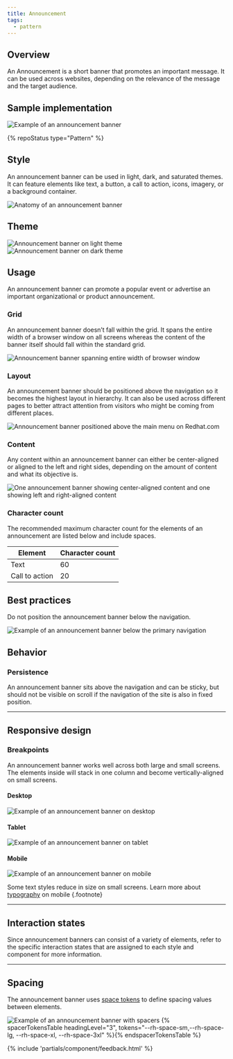 ```yaml
---
title: Announcement
tags:
  - pattern
---
```


<link rel="stylesheet" href="{{ '/assets/packages/@rhds/elements/elements/rh-table/rh-table-lightdom.css' | url }}">
<link rel="stylesheet" href="{{ '/styles/samp.css' | url }}">

## Overview

An Announcement is a short banner that promotes an important message. It can be 
used across websites, depending on the relevance of the message and the target 
audience.


## Sample implementation

<uxdot-example width-adjustment="872px">
  <img src="{{ './announcement-sample-1.svg' | url }}" alt="Example of an announcement banner">
</uxdot-example>

{% repoStatus type="Pattern" %}


## Style

An announcement banner can be used in light, dark, and saturated themes. It can 
feature elements like text, a button, a call to action, icons, imagery, or a 
background container.

<uxdot-example width-adjustment="872px">
  <img src="{{ './announcement-style-1.svg' | url }}" alt="Anatomy of an announcement banner">
</uxdot-example>


## Theme

<uxdot-example width-adjustment="872px">
  <img src="{{ './announcement-theme-1.svg' | url }}" alt="Announcement banner on light theme">
</uxdot-example>

<uxdot-example color-palette="darkest" width-adjustment="872px">
  <img src="{{ './announcement-theme-2.svg' | url }}" alt="Announcement banner on dark theme">
</uxdot-example>


## Usage

An announcement banner can promote a popular event or advertise an important 
organizational or product announcement.


### Grid

An announcement banner doesn’t fall within the grid. It spans the entire width 
of a browser window on all screens whereas the content of the banner itself 
should fall within the standard grid.

<uxdot-example width-adjustment="872px">
  <img src="{{ './announcement-usage-1.svg' | url }}" alt="Announcement banner spanning entire width of browser window">
</uxdot-example>


### Layout

An announcement banner should be positioned above the navigation so it becomes 
the highest layout in hierarchy. It can also be used across different pages to 
better attract attention from visitors who might be coming from different 
places.

<uxdot-example width-adjustment="872px">
  <img src="{{ './announcement-usage-2.svg' | url }}" alt="Announcement banner positioned above the main menu on Redhat.com">
</uxdot-example>


### Content

Any content within an announcement banner can either be center-aligned or 
aligned to the left and right sides, depending on the amount of content and what 
its objective is.

<uxdot-example width-adjustment="872px">
  <img src="{{ './announcement-usage-content.svg' | url }}" alt="One announcement banner showing center-aligned content and one showing left and right-aligned content">
</uxdot-example>


### Character count
The recommended maximum character count for the elements of an announcement are listed below and include spaces.

<rh-table>
  <table>
    <thead>
      <tr>
        <th scope="col" data-label="Element">Element</th>
        <th scope="col" data-label="Character count">Character count</th>
      </tr>
    </thead>
    <tbody>
      <tr>
        <td data-label="Element">Text</td>
        <td data-label="Character count">60</td>
      </tr>
      <tr>
        <td data-label="Element">Call to action</td>
        <td data-label="Character count">20</td>
      </tr>
    </tbody>
  </table>
</rh-table>


## Best practices

Do not position the announcement banner below the navigation.

<uxdot-example width-adjustment="872px" danger>
  <img src="{{ './announcement-bestpractice-1.svg' | url }}" alt="Example of an announcement banner below the primary navigation">
</uxdot-example>


## Behavior

### Persistence

An announcement banner sits above the navigation and can be sticky, but should 
not be visible on scroll if the navigation of the site is also in fixed 
position.

<hr>


## Responsive design

### Breakpoints

An announcement banner works well across both large and small screens. The 
elements inside will stack in one column and become vertically-aligned on small 
screens.


#### Desktop

<uxdot-example width-adjustment="872px" variant="full" alignment="left" no-border>
  <img src="{{ './announcement-responsive-1.svg' | url }}" alt="Example of an announcement banner on desktop">
</uxdot-example>


#### Tablet

<uxdot-example width-adjustment="768px" variant="full" alignment="left" no-border>
  <img src="{{ './announcement-responsive-2.svg' | url }}" alt="Example of an announcement banner on tablet">
</uxdot-example>


#### Mobile

<uxdot-example width-adjustment="360px" variant="full" alignment="left" no-border>
  <img src="{{ './announcement-responsive-3.svg' | url }}" alt="Example of an announcement banner on mobile">
</uxdot-example>

Some text styles reduce in size on small screens. Learn more about 
[typography](../../foundations/typography) on mobile {.footnote}

<hr>


## Interaction states

Since announcement banners can consist of a variety of elements, refer to the specific interaction states that are assigned to each style and component for more information.

<hr>


## Spacing

The announcement banner uses [space tokens](/tokens/space/) to define spacing values between elements.

<uxdot-example width-adjustment="872px">
  <img src="{{ './announcement-spacing-1.svg' | url }}" alt="Example of an announcement banner with spacers">
</uxdot-example>

<rh-table>
{% spacerTokensTable headingLevel="3", tokens="--rh-space-sm,--rh-space-lg, --rh-space-xl, --rh-space-3xl" %}{% endspacerTokensTable %}
</rh-table>


{% include 'partials/component/feedback.html' %}

